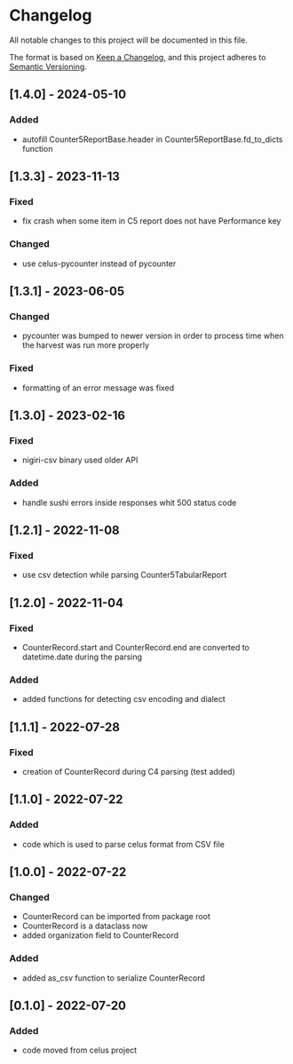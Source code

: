 
# Changelog
All notable changes to this project will be documented in this file.

The format is based on [Keep a Changelog](https://keepachangelog.com/en/1.0.0/),
and this project adheres to [Semantic Versioning](https://semver.org/spec/v2.0.0.html).


## [1.4.0] - 2024-05-10

### Added
- autofill Counter5ReportBase.header in Counter5ReportBase.fd_to_dicts function


## [1.3.3] - 2023-11-13

### Fixed
- fix crash when some item in C5 report does not have Performance key

### Changed
- use celus-pycounter instead of pycounter


## [1.3.1] - 2023-06-05

### Changed
- pycounter was bumped to newer version in order to process time when the harvest was run more properly

### Fixed
- formatting of an error message was fixed


## [1.3.0] - 2023-02-16

### Fixed
- nigiri-csv binary used older API

### Added
- handle sushi errors inside responses whit 500 status code


## [1.2.1] - 2022-11-08

### Fixed
- use csv detection while parsing Counter5TabularReport


## [1.2.0] - 2022-11-04

### Fixed
- CounterRecord.start and CounterRecord.end are converted to datetime.date during the parsing

### Added
- added functions for detecting csv encoding and dialect


## [1.1.1] - 2022-07-28

### Fixed
- creation of CounterRecord during C4 parsing (test added)


## [1.1.0] - 2022-07-22

### Added
- code which is used to parse celus format from CSV file


## [1.0.0] - 2022-07-22

### Changed
- CounterRecord can be imported from package root
- CounterRecord is a dataclass now
- added organization field to CounterRecord

### Added
- added as_csv function to serialize CounterRecord


## [0.1.0] - 2022-07-20

### Added
- code moved from celus project
